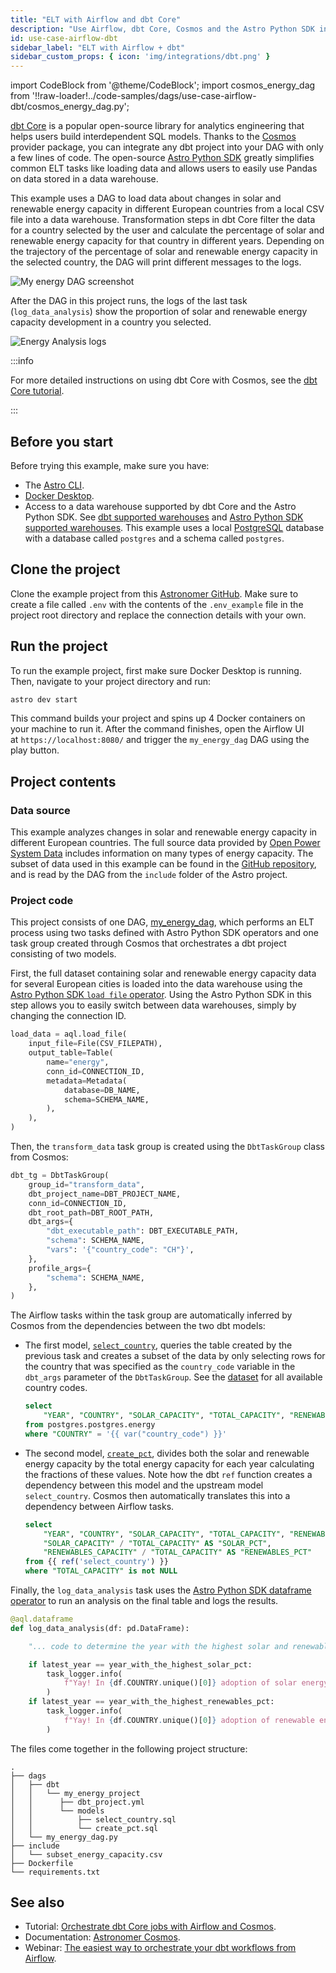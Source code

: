 ```yaml
---
title: "ELT with Airflow and dbt Core"
description: "Use Airflow, dbt Core, Cosmos and the Astro Python SDK in an ELT pipeline to analyze energy data."
id: use-case-airflow-dbt
sidebar_label: "ELT with Airflow + dbt"
sidebar_custom_props: { icon: 'img/integrations/dbt.png' }
---
```


import CodeBlock from '@theme/CodeBlock';
import cosmos_energy_dag from '!!raw-loader!../code-samples/dags/use-case-airflow-dbt/cosmos_energy_dag.py';

[dbt Core](https://docs.getdbt.com/) is a popular open-source library for analytics engineering that helps users build interdependent SQL models. Thanks to the [Cosmos](https://astronomer.github.io/astronomer-cosmos/) provider package, you can integrate any dbt project into your DAG with only a few lines of code. The open-source [Astro Python SDK](https://astro-sdk-python.readthedocs.io/en/stable/index.html) greatly simplifies common ELT tasks like loading data and allows users to easily use Pandas on data stored in a data warehouse. 

This example uses a DAG to load data about changes in solar and renewable energy capacity in different European countries from a local CSV file into a data warehouse. Transformation steps in dbt Core filter the data for a country selected by the user and calculate the percentage of solar and renewable energy capacity for that country in different years. Depending on the trajectory of the percentage of solar and renewable energy capacity in the selected country, the DAG will print different messages to the logs.

![My energy DAG screenshot](/img/examples/uc_dbt_my_energy_dag_screenshot.png)

After the DAG in this project runs, the logs of the last task (`log_data_analysis`) show the proportion of solar and renewable energy capacity development in a country you selected.

![Energy Analysis logs](/img/guides/cosmos_energy_analysis_logs.png)

:::info

For more detailed instructions on using dbt Core with Cosmos, see the [dbt Core tutorial](airflow-dbt.md).

:::

## Before you start

Before trying this example, make sure you have:

- The [Astro CLI](https://docs.astronomer.io/astro/cli/overview).
- [Docker Desktop](https://www.docker.com/products/docker-desktop).
- Access to a data warehouse supported by dbt Core and the Astro Python SDK. See [dbt supported warehouses](https://docs.getdbt.com/docs/supported-data-platforms) and [Astro Python SDK supported warehouses](https://astro-sdk-python.readthedocs.io/en/stable/supported_databases.html). This example uses a local [PostgreSQL](https://www.postgresql.org/) database with a database called `postgres` and a schema called `postgres`.

## Clone the project

Clone the example project from this [Astronomer GitHub](https://github.com/astronomer/astro-dbt-provider-tutorial-example). Make sure to create a file called `.env` with the contents of the `.env_example` file in the project root directory and replace the connection details with your own.

## Run the project

To run the example project, first make sure Docker Desktop is running. Then, navigate to your project directory and run:

```sh
astro dev start
```

This command builds your project and spins up 4 Docker containers on your machine to run it. After the command finishes, open the Airflow UI at `https://localhost:8080/` and trigger the `my_energy_dag` DAG using the play button.

## Project contents

### Data source

This example analyzes changes in solar and renewable energy capacity in different European countries. The full source data provided by [Open Power System Data](https://doi.org/10.25832/national_generation_capacity/2020-10-01) includes information on many types of energy capacity. The subset of data used in this example can be found in the [GitHub repository](https://github.com/astronomer/astro-dbt-provider-tutorial-example/blob/main/include/subset_energy_capacity.csv), and is read by the DAG from the `include` folder of the Astro project.

### Project code

This project consists of one DAG, [my_energy_dag](https://github.com/astronomer/astro-dbt-provider-tutorial-example/blob/main/dags/my_energy_dag.py), which performs an ELT process using two tasks defined with Astro Python SDK operators and one task group created through Cosmos that orchestrates a dbt project consisting of two models.

First, the full dataset containing solar and renewable energy capacity data for several European cities is loaded into the data warehouse using the [Astro Python SDK `load file` operator](https://astro-sdk-python.readthedocs.io/en/stable/astro/sql/operators/load_file.html). Using the Astro Python SDK in this step allows you to easily switch between data warehouses, simply by changing the connection ID.

```python
load_data = aql.load_file(
    input_file=File(CSV_FILEPATH),
    output_table=Table(
        name="energy",
        conn_id=CONNECTION_ID,
        metadata=Metadata(
            database=DB_NAME,
            schema=SCHEMA_NAME,
        ),
    ),
)
```

Then, the `transform_data` task group is created using the `DbtTaskGroup` class from Cosmos:

```python
dbt_tg = DbtTaskGroup(
    group_id="transform_data",
    dbt_project_name=DBT_PROJECT_NAME,
    conn_id=CONNECTION_ID,
    dbt_root_path=DBT_ROOT_PATH,
    dbt_args={
        "dbt_executable_path": DBT_EXECUTABLE_PATH,
        "schema": SCHEMA_NAME,
        "vars": '{"country_code": "CH"}',
    },
    profile_args={
        "schema": SCHEMA_NAME,
    },
)
```

The Airflow tasks within the task group are automatically inferred by Cosmos from the dependencies between the two dbt models: 

- The first model, [`select_country`](https://github.com/astronomer/astro-dbt-provider-tutorial-example/blob/main/dags/dbt/my_energy_project/models/select_country.sql), queries the table created by the previous task and creates a subset of the data by only selecting rows for the country that was specified as the `country_code` variable in the `dbt_args` parameter of the `DbtTaskGroup`. See the [dataset](https://github.com/astronomer/learn-tutorials-data/blob/main/subset_energy_capacity.csv) for all available country codes.

    ```sql
    select 
        "YEAR", "COUNTRY", "SOLAR_CAPACITY", "TOTAL_CAPACITY", "RENEWABLES_CAPACITY"
    from postgres.postgres.energy
    where "COUNTRY" = '{{ var("country_code") }}'
    ```

- The second model, [`create_pct`](https://github.com/astronomer/astro-dbt-provider-tutorial-example/blob/main/dags/dbt/my_energy_project/models/create_pct.sql), divides both the solar and renewable energy capacity by the total energy capacity for each year calculating the fractions of these values. Note how the dbt `ref` function creates a dependency between this model and the upstream model `select_country`. Cosmos then automatically translates this into a dependency between Airflow tasks.

    ```sql
    select 
        "YEAR", "COUNTRY", "SOLAR_CAPACITY", "TOTAL_CAPACITY", "RENEWABLES_CAPACITY",
        "SOLAR_CAPACITY" / "TOTAL_CAPACITY" AS "SOLAR_PCT",
        "RENEWABLES_CAPACITY" / "TOTAL_CAPACITY" AS "RENEWABLES_PCT"
    from {{ ref('select_country') }}
    where "TOTAL_CAPACITY" is not NULL
    ```

Finally, the `log_data_analysis` task uses the [Astro Python SDK dataframe operator](https://astro-sdk-python.readthedocs.io/en/stable/astro/sql/operators/dataframe.html) to run an analysis on the final table and logs the results.

```python
@aql.dataframe
def log_data_analysis(df: pd.DataFrame):

    "... code to determine the year with the highest solar and renewable energy capacity ..."

    if latest_year == year_with_the_highest_solar_pct:
        task_logger.info(
            f"Yay! In {df.COUNTRY.unique()[0]} adoption of solar energy is growing!"
        )
    if latest_year == year_with_the_highest_renewables_pct:
        task_logger.info(
            f"Yay! In {df.COUNTRY.unique()[0]} adoption of renewable energy is growing!"
        )
```

The files come together in the following project structure:

```text
.
├── dags
│   ├── dbt
│   │   └── my_energy_project
│   │      ├── dbt_project.yml
│   │      └── models
│   │          ├── select_country.sql
│   │          └── create_pct.sql
│   └── my_energy_dag.py
├── include
│   └── subset_energy_capacity.csv
├── Dockerfile
└── requirements.txt
```

## See also

- Tutorial: [Orchestrate dbt Core jobs with Airflow and Cosmos](airflow-dbt.md).
- Documentation: [Astronomer Cosmos](https://astronomer.github.io/astronomer-cosmos/).
- Webinar: [The easiest way to orchestrate your dbt workflows from Airflow](https://www.astronomer.io/events/webinars/the-easiest-way-to-orchestrate-your-dbt-workflows-from-airflow/).
